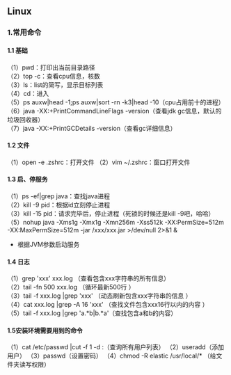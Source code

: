 ## Linux

### 1.常用命令
#### 1.1 基础
（1）pwd：打印出当前目录路径  
（2）top -c：查看cpu信息，核数  
（3）ls：list的简写，显示目标列表  
（4）cd：进入  
（5）ps auxw|head -1;ps auxw|sort -rn -k3|head -10（cpu占用前十的进程）  
（6）java -XX:+PrintCommandLineFlags -version（查看jdk gc信息，默认的垃圾回收器）  
（7）java -XX:+PrintGCDetails -version（查看gc详细信息）  

#### 1.2 文件
（1）open -e .zshrc：打开文件
（2）vim ~/.zshrc：窗口打开文件

#### 1.3 启、停服务
（1）ps -ef|grep java：查找java进程  
（2）kill -9 pid：根据id立刻停止进程  
（3）kill -15 pid：请求完毕后，停止进程（死锁的时候还是kill -9吧，哈哈）
（5）nohup java -Xms1g -Xmx1g -Xmn256m -Xss512k -XX:PermSize=512m -XX:MaxPermSize=512m -jar /xxx/xxx.jar >/dev/null 2>&1 &
- 根据JVM参数启动服务

#### 1.4 日志
（1）grep 'xxx' xxx.log （查看包含xxx字符串的所有信息）   
（2）tail -fn 500 xxx.log （循环最新500行 ）   
（3）tail -f xxx.log |grep 'xxx' （动态刷新包含xxx字符串的信息 ）  
（4）cat xxx.log |grep -A 16 'xxx' （查找文件包含xxx16行以内的内容 ）   
（5）tail -f xxx.log |grep 'a.*b\|b.*a'（查找包含a和b的内容）

#### 1.5安装环境需要用到的命令
（1）cat /etc/passwd |cut -f 1 -d :（查询所有用户列表）
（2）useradd（添加用户）
（3）passwd（设置密码）
（4）chmod -R elastic /usr/local/* （给文件夹读写权限）
